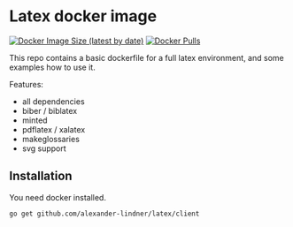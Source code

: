# Latex docker image
[![Docker Image Size (latest by date)](https://img.shields.io/docker/image-size/alexanderlindner/latex?style=for-the-badge)](https://hub.docker.com/r/alexanderlindner/latex/) 
[![Docker Pulls](https://img.shields.io/docker/pulls/alexanderlindner/latex.svg?style=for-the-badge)](https://hub.docker.com/r/alexanderlindner/latex/)

This repo contains a basic dockerfile for a full latex environment, and some examples how to use it.

Features:
* all dependencies
* biber / biblatex
* minted
* pdflatex / xalatex
* makeglossaries
* svg support

## Installation
You need docker installed.

```bash
go get github.com/alexander-lindner/latex/client
```